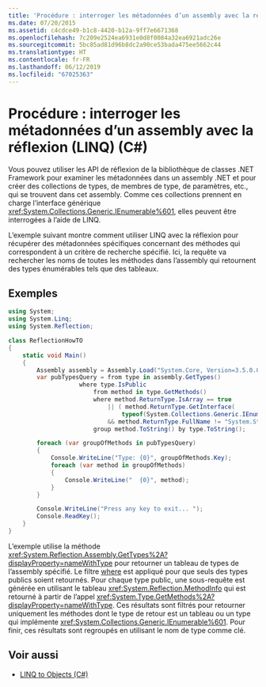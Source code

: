```yaml
---
title: 'Procédure : interroger les métadonnées d’un assembly avec la réflexion (LINQ) (C#)'
ms.date: 07/20/2015
ms.assetid: c4cdce49-b1c8-4420-b12a-9ff7e6671368
ms.openlocfilehash: 7c209e2524ea6931e0d8f0084a32ea6921adc26e
ms.sourcegitcommit: 5bc85ad81d96b8dc2a90ce53bada475ee5662c44
ms.translationtype: HT
ms.contentlocale: fr-FR
ms.lasthandoff: 06/12/2019
ms.locfileid: "67025363"
---
```

# <a name="how-to-query-an-assemblys-metadata-with-reflection-linq-c"></a>Procédure : interroger les métadonnées d’un assembly avec la réflexion (LINQ) (C#)

Vous pouvez utiliser les API de réflexion de la bibliothèque de classes .NET Framework pour examiner les métadonnées dans un assembly .NET et pour créer des collections de types, de membres de type, de paramètres, etc., qui se trouvent dans cet assembly. Comme ces collections prennent en charge l’interface générique <xref:System.Collections.Generic.IEnumerable%601>, elles peuvent être interrogées à l’aide de LINQ.  
  
L’exemple suivant montre comment utiliser LINQ avec la réflexion pour récupérer des métadonnées spécifiques concernant des méthodes qui correspondent à un critère de recherche spécifié. Ici, la requête va rechercher les noms de toutes les méthodes dans l’assembly qui retournent des types énumérables tels que des tableaux.  
  
## <a name="example"></a>Exemples  
  
```csharp  
using System;
using System.Linq;
using System.Reflection;  

class ReflectionHowTO  
{  
    static void Main()  
    {  
        Assembly assembly = Assembly.Load("System.Core, Version=3.5.0.0, Culture=neutral, PublicKeyToken= b77a5c561934e089");  
        var pubTypesQuery = from type in assembly.GetTypes()  
                    where type.IsPublic  
                        from method in type.GetMethods()  
                        where method.ReturnType.IsArray == true 
                            || ( method.ReturnType.GetInterface(  
                                typeof(System.Collections.Generic.IEnumerable<>).FullName ) != null  
                            && method.ReturnType.FullName != "System.String" )  
                        group method.ToString() by type.ToString();  

        foreach (var groupOfMethods in pubTypesQuery)  
        {  
            Console.WriteLine("Type: {0}", groupOfMethods.Key);  
            foreach (var method in groupOfMethods)  
            {  
                Console.WriteLine("  {0}", method);  
            }  
        }  

        Console.WriteLine("Press any key to exit... ");  
        Console.ReadKey();  
    }  
}
```  

L’exemple utilise la méthode <xref:System.Reflection.Assembly.GetTypes%2A?displayProperty=nameWithType> pour retourner un tableau de types de l’assembly spécifié. Le filtre [where](../../../../csharp/language-reference/keywords/where-clause.md) est appliqué pour que seuls des types publics soient retournés. Pour chaque type public, une sous-requête est générée en utilisant le tableau <xref:System.Reflection.MethodInfo> qui est retourné à partir de l’appel <xref:System.Type.GetMethods%2A?displayProperty=nameWithType>. Ces résultats sont filtrés pour retourner uniquement les méthodes dont le type de retour est un tableau ou un type qui implémente <xref:System.Collections.Generic.IEnumerable%601>. Pour finir, ces résultats sont regroupés en utilisant le nom de type comme clé.  
  
## <a name="see-also"></a>Voir aussi

- [LINQ to Objects (C#)](../../../../csharp/programming-guide/concepts/linq/linq-to-objects.md)
